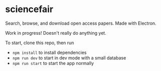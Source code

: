 # sciencefair

Search, browse, and download open access papers. Made with Electron.

Work in progress! Doesn't really do anything yet.

To start, clone this repo, then run

- `npm install` to install dependencies
- `npm run dev` to start in dev mode with a small database
- `npm run start` to start the app normally
